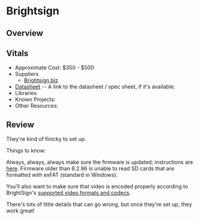 # Brightsign

## Overview

## Vitals
* Approximate Cost: $350 - $500
* Suppliers
    * [Brightsign.biz](http://www.brightsign.biz)
* [Datasheet](https://www.brightsign.biz/files/4814/2740/0932/HD2-datasheet.pdf) -- A link to the datasheet / spec sheet, if it's available.
* Libraries
* Known Projects:
* Other Resources:

## Review
They're kind of finicky to set up.

Things to know:

Always, always, always make sure the firmware is updated; instructions are [here](https://brightsign.zendesk.com/hc/en-us/articles/218066817-How-do-I-update-the-Firmware-on-a-BrightSign-player-).  Firmware older than 6.2.96 is unable to read SD cards that are formatted with exFAT (standard in Windows).

You'll also want to make sure that video is encoded properly according to BrightSign's [supported video formats and codecs](https://brightsign.zendesk.com/hc/en-us/articles/218065137-Supported-video-formats-and-codecs).

There's lots of little details that can go wrong, but once they're set up, they work great!
